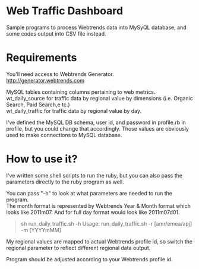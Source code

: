 # **Web Traffic Dashboard**

Sample programs to process Webtrends data into MySyQL database, and some codes output into CSV file instead.

# **Requirements**

You'll need access to Webtrends Generator.  http://generator.webtrends.com

MySQL tables containing columns pertaining to web metrics.  
wt_daily_source for traffic data by regional value by dimensions (i.e. Organic Search, Paid Search,e tc.)  
wt_daily_traffic for traffic data by regional value by day.  

I've defined the MySQL DB schema, user id, and password in profile.rb in profile, but you could change that accordingly.  Those values are obviously used to make connections to MySQL database.

# **How to use it?**

I've written some shell scripts to run the ruby, but you can also pass the parameters directly to the ruby program as well.  

You can pass "-h" to look at what parameters are needed to run the program.  
The month format is represented by Webtrends Year & Month format which looks like 2011m07.  And for full day format would look like 2011m07d01.

> sh run_daily_traffic.sh -h
> Usage: run_daily_traffic.sh -r [amr/emea/apj] -m [YYYYmMM]

My regional values are mapped to actual Webtrends profile id, so switch the regional parameter to reflect different regional data output.  

Program should be adjusted according to your Webtrends profile id.

 
